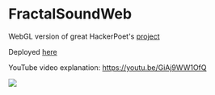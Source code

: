 # FractalSoundWeb

WebGL version of great HackerPoet's [project](https://github.com/HackerPoet/FractalSoundExplorer)

Deployed [here](https://www.golova.dev/experiments/fractalSounds)

YouTube video explanation:
https://youtu.be/GiAj9WW1OfQ

![](https://img.itch.zone/aW1hZ2UvOTM1NzMzLzUzMTU0MzEucG5n/original/ay7ju0.png)
